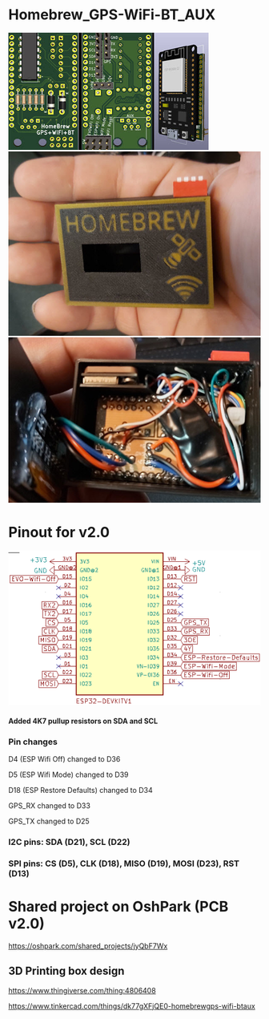 # Homebrew_GPS-WiFi-BT_AUX
![Homebrew compact pcb design](./images/HomeBrew-pcb-design2.jpg)
![Homebrew in a compact box](./images/Homebrew.jpg)
![Homebrew inside the compact box](./images/Homebrew-inside.jpg)

# Pinout for v2.0
![ESP32 Pinout](./images/pinout.png)

#### Added 4K7 pullup resistors on SDA and SCL

### Pin changes

D4 (ESP Wifi Off) changed to D36

D5 (ESP Wifi Mode) changed to D39

D18 (ESP Restore Defaults) changed to D34

GPS_RX changed to D33

GPS_TX changed to D25

### I2C pins: SDA (D21), SCL (D22)

### SPI pins: CS (D5), CLK (D18), MISO (D19), MOSI (D23), RST (D13)

# Shared project on OshPark (PCB v2.0)
https://oshpark.com/shared_projects/jyQbF7Wx


## 3D Printing box design
https://www.thingiverse.com/thing:4806408

https://www.tinkercad.com/things/dk77gXFjQE0-homebrewgps-wifi-btaux

